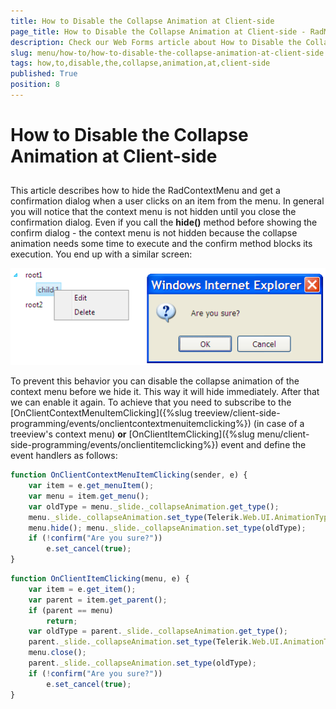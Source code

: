 ```yaml
---
title: How to Disable the Collapse Animation at Client-side
page_title: How to Disable the Collapse Animation at Client-side - RadMenu
description: Check our Web Forms article about How to Disable the Collapse Animation at Client-side.
slug: menu/how-to/how-to-disable-the-collapse-animation-at-client-side
tags: how,to,disable,the,collapse,animation,at,client-side
published: True
position: 8
---
```


# How to Disable the Collapse Animation at Client-side


## 

This article describes how to hide the RadContextMenu and get a confirmation dialog when a user clicks on an item from the menu. In general you will notice that the context menu is not hidden until you close the confirmation dialog. Even if you call the **hide()** method before showing the confirm dialog - the context menu is not hidden because the collapse animation needs some time to execute and the confirm method blocks its execution. You end up with a similar screen:

![Hide RadContextMenu](images/menu_treecontext.png)


To prevent this behavior you can disable the collapse animation of the context menu before we hide it. This way it will hide immediately. After that we can enable it again. To achieve that you need to subscribe to the [OnClientContextMenuItemClicking]({%slug treeview/client-side-programming/events/onclientcontextmenuitemclicking%}) (in case of a treeview's context menu) **or** [OnClientItemClicking]({%slug menu/client-side-programming/events/onclientitemclicking%}) event and define the event handlers as follows:

````JavaScript
function OnClientContextMenuItemClicking(sender, e) {
    var item = e.get_menuItem();
    var menu = item.get_menu();
    var oldType = menu._slide._collapseAnimation.get_type();
    menu._slide._collapseAnimation.set_type(Telerik.Web.UI.AnimationType.None);
    menu.hide(); menu._slide._collapseAnimation.set_type(oldType);
    if (!confirm("Are you sure?"))
        e.set_cancel(true);
} 	
````

````JavaScript
function OnClientItemClicking(menu, e) {
    var item = e.get_item();
    var parent = item.get_parent();
    if (parent == menu) 
        return;
    var oldType = parent._slide._collapseAnimation.get_type();
    parent._slide._collapseAnimation.set_type(Telerik.Web.UI.AnimationType.None);
    menu.close();
    parent._slide._collapseAnimation.set_type(oldType);
    if (!confirm("Are you sure?"))
        e.set_cancel(true);
}		
````


